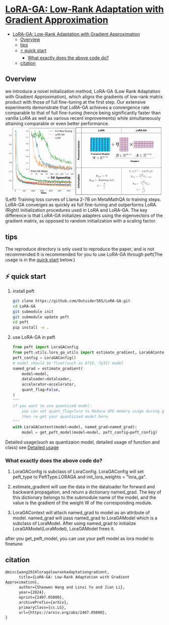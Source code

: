 # [LoRA-GA: Low-Rank Adaptation with Gradient Approximation](https://arxiv.org/abs/2407.05000)

- [LoRA-GA: Low-Rank Adaptation with Gradient Approximation](#lora-ga-low-rank-adaptation-with-gradient-approximation)
  - [Overview](#overview)
  - [tips](#tips)
  - [⚡️ quick start](#️-quick-start)
    - [What exactly does the above code do?](#what-exactly-does-the-above-code-do)
  - [citation](#citation)

## Overview

we introduce a novel initialization method, LoRA-GA (Low Rank Adaptation with Gradient Approximation), which aligns the gradients of low-rank matrix product with those of full fine-tuning at the first step. Our extensive experiments demonstrate that LoRA-GA achieves a convergence rate comparable to that of full fine-tuning (hence being significantly faster than vanilla LoRA as well as various recent improvements) while simultaneously attaining comparable or even better performance.
![](./resource/pic/fig-1.png)
(Left) Training loss curves of Llama 2-7B on MetaMathQA to training steps. LoRA-GA
converges as quickly as full fine-tuning and outperforms LoRA. (Right) Initialization procedures
used in LoRA and LoRA-GA. The key difference is that LoRA-GA initializes adapters using the
eigenvectors of the gradient matrix, as opposed to random initialization with a scaling factor.

## tips

The reproduce directory is only used to reproduce the paper, and is not recommended
It is recommended for you to use LoRA-GA through peft(The usage is in the [quick start](#⚡️-quick-start) below.)

## ⚡️ quick start

1. install peft
   ```bash
   git clone https://github.com/Outsider565/LoRA-GA.git
   cd LoRA-GA
   git submodule init
   git submodule update peft
   cd peft
   pip install -e .
   ```
2. use LoRA-GA in peft
   ```python
   from peft import LoraGAConfig
   from peft.utils.lora_ga_utils import estimate_gradient, LoraGAContext
   peft_config = LoraGAConfig()
   # model should be float(such as bf16, fp32) model
   named_grad = estimate_gradient(
       model=model,
       dataloader=dataloader,
       accelerator=accelerator,
       quant_flag=False,
   )
   """
   if you want to use quantized model:
       you can set quant_flag=Ture to Reduce GPU memory usage during gradient estimation.
       then re-get your quantizied model here.
   """
   with LoraGAContext(model=model, named_grad=named_grad):
       model = get_peft_model(model=model, peft_config=peft_config)
   ```

Detailed usage(such as quantizaion model, detailed usage of function and class) see [Detailed usage](./doc/detail.md)

### What exactly does the above code do?

1. LoraGAConfig is subclass of LoraConfig. LoraGAConfig will set peft_type to PeftType.LORAGA and init_lora_weights = "lora_ga".

2. estimate_gradient will use the data in the dataloader for forward and backward propagation, and return a dictionary named_grad. The key of this dictionary belongs to the submodule name of the model, and the value is the gradient of the weight W of the corresponding module.

3. LoraGAContext will attach named_grad to model as an attribute of model. named_grad will pass named_grad to LoraGAModel which is a subclass of LoraModel. After using named_grad to initialize LoraGAModel(LoraModel), LoraGAModel frees it.

after you get_peft_model, you can use your peft model as lora model to finetune

## citation

```
@misc{wang2024loragalowrankadaptationgradient,
      title={LoRA-GA: Low-Rank Adaptation with Gradient Approximation},
      author={Shaowen Wang and Linxi Yu and Jian Li},
      year={2024},
      eprint={2407.05000},
      archivePrefix={arXiv},
      primaryClass={cs.LG},
      url={https://arxiv.org/abs/2407.05000},
}
```

